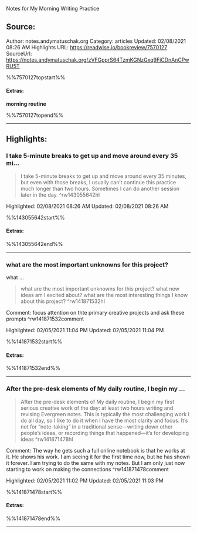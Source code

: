 Notes for My Morning Writing Practice

## Source:
Author: notes.andymatuschak.org
Category: articles
Updated: 02/08/2021 08:26 AM
Highlights URL: https://readwise.io/bookreview/7570127
SourceUrl: https://notes.andymatuschak.org/zVFGpprS64TzmKGNzGxq9FiCDnAnCPwRU5T

%%7570127topstart%%
#### Extras:
**morning routine**

%%7570127topend%%
 
-----
 ## Highlights:

### I take 5-minute breaks to get up and move around every 35 mi...
>I take 5-minute breaks to get up and move around every 35 minutes, but even with those breaks, I usually can’t continue this practice much longer than two hours. Sometimes I can do another session later in the day. ^rw143055642hl


Highlighted: 02/08/2021 08:26 AM
Updated: 02/08/2021 08:26 AM

%%143055642start%%
#### Extras:

%%143055642end%%



------

### what are the most important unknowns for this project?
what ...
>what are the most important unknowns for this project?
what new ideas am I excited about?
what are the most interesting things I know about this project? ^rw141871532hl

Comment: focus attention on thte primary creative projects and ask these prompts ^rw141871532comment

Highlighted: 02/05/2021 11:04 PM
Updated: 02/05/2021 11:04 PM

%%141871532start%%
#### Extras:

%%141871532end%%

------

### After the pre-desk elements of My daily routine, I begin my ...
>After the pre-desk elements of My daily routine, I begin my first serious creative work of the day: at least two hours writing and revising Evergreen notes. This is typically the most challenging work I do all day, so I like to do it when I have the most clarity and focus. It’s not for “note-taking” in a traditional sense—writing down other people’s ideas, or recording things that happened—it’s for developing ideas ^rw141871478hl

Comment: The way he gets such a full online notebook is that he works at it. He shows his work. I am seeing it for the first time now, but he has shown it forever. I am trying to do the same with my notes. But I am only just now starting to work on making the connections ^rw141871478comment

Highlighted: 02/05/2021 11:02 PM
Updated: 02/05/2021 11:03 PM

%%141871478start%%
#### Extras:

%%141871478end%%

------

